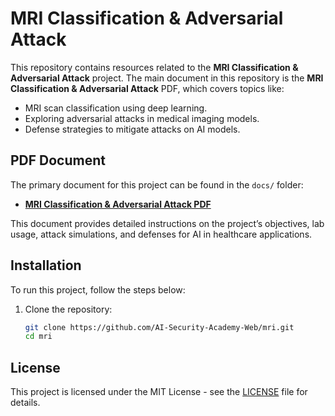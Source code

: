 # MRI Classification & Adversarial Attack

This repository contains resources related to the **MRI Classification & Adversarial Attack** project. The main document in this repository is the **MRI Classification & Adversarial Attack** PDF, which covers topics like:

- MRI scan classification using deep learning.
- Exploring adversarial attacks in medical imaging models.
- Defense strategies to mitigate attacks on AI models.

## PDF Document

The primary document for this project can be found in the `docs/` folder:

- **[MRI Classification & Adversarial Attack PDF](docs/MRI%20Classification%20&%20Adversarial%20Attack.pdf)**

This document provides detailed instructions on the project’s objectives, lab usage, attack simulations, and defenses for AI in healthcare applications.

## Installation

To run this project, follow the steps below:

1. Clone the repository:
   ```bash
   git clone https://github.com/AI-Security-Academy-Web/mri.git
   cd mri

## License

This project is licensed under the MIT License - see the [LICENSE](LICENSE) file for details.

